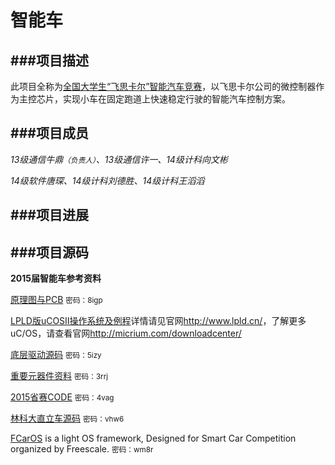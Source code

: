# 智能车

###项目描述
---
此项目全称为[全国大学生“飞思卡尔”智能汽车竞赛](http://www.smartcar.au.tsinghua.edu.cn/)，以飞思卡尔公司的微控制器作为主控芯片，实现小车在固定跑道上快速稳定行驶的智能汽车控制方案。

###项目成员
---
*13级通信牛鼎<small>（负责人）</small>、13级通信许一、14级计科向文彬*

*14级软件唐琛、14级计科刘德胜、14级计科王滔滔*

###项目进展
---

###项目源码
---
**2015届智能车参考资料**

[原理图与PCB](http://pan.baidu.com/s/1DkLNg) <small>密码：8igp</small>

[LPLD版uCOSII操作系统及例程](http://www.lpld.cn/?p=97)详情请见官网<http://www.lpld.cn/>，了解更多uC/OS，请查看官网<http://micrium.com/downloadcenter/>

[底层驱动源码](http://pan.baidu.com/s/1gdK2iIZ) <small>密码：5izy</small>

[重要元器件资料](http://pan.baidu.com/s/1i3sDLOD) <small>密码：3rrj</small>

[2015省赛CODE](http://pan.baidu.com/s/1pJH4x0B)
<small>密码：4vag</small>

[林科大直立车源码](http://pan.baidu.com/s/1c0JrqPM)
<small>密码：vhw6</small>

[FCarOS](http://pan.baidu.com/s/1hqfMSfi) is a light OS framework, Designed for Smart Car Competition organized by Freescale.
<small>密码：wm8r</small>